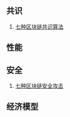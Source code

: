 ## 共识

1. [七种区块链共识算法](consensus/A_complete_list_of_all_consensus_algorithms/A_complete_list_of_all_consensus_algorithms.md)

## 性能



## 安全

1. [七种区块链安全攻击](safety/A_complete_list_of_all_blockchain_attack/A_complete_list_of_all_blockchain_attack.md)

## 经济模型

